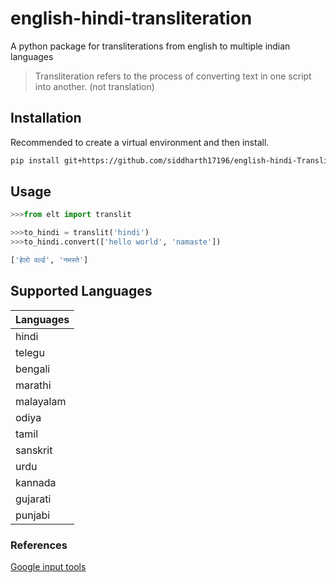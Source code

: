 # english-hindi-transliteration

A python package for transliterations from english to multiple indian languages


> Transliteration refers to the process of converting text in one script into another. (not translation)

## Installation
Recommended to create a virtual environment and then install.
```bash
pip install git+https://github.com/siddharth17196/english-hindi-Transliteration
```


## Usage

``` python
>>>from elt import translit

>>>to_hindi = translit('hindi')
>>>to_hindi.convert(['hello world', 'namaste'])

['हेलो वर्ल्ड', 'नमस्ते']
```

## Supported Languages

| Languages |
|-----------|
| hindi     |
| telegu    |
| bengali   |
| marathi   |
| malayalam |
| odiya     |
| tamil     |
| sanskrit  |
| urdu      |
| kannada   |
| gujarati  |
| punjabi   |


### References

[Google input tools](https://www.google.co.in/inputtools/try/)
